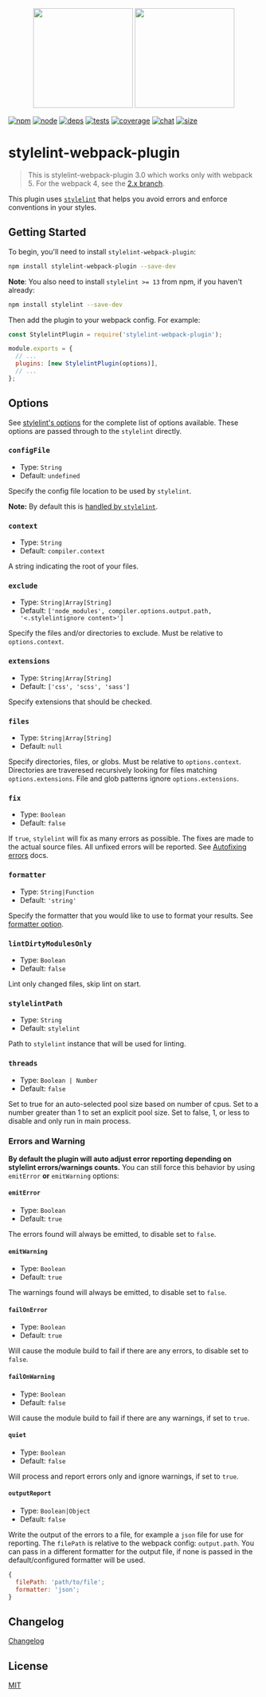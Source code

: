 <div align="center">
  <a href="https://github.com/stylelint/stylelint"><img width="200" height="200" src="https://cdn.worldvectorlogo.com/logos/stylelint.svg"></a>
  <a href="https://github.com/webpack/webpack"><img width="200" height="200" src="https://webpack.js.org/assets/icon-square-big.svg"></a>
</div>

[![npm][npm]][npm-url]
[![node][node]][node-url]
[![deps][deps]][deps-url]
[![tests][tests]][tests-url]
[![coverage][cover]][cover-url]
[![chat][chat]][chat-url]
[![size][size]][size-url]

# stylelint-webpack-plugin

> This is stylelint-webpack-plugin 3.0 which works only with webpack 5. For the webpack 4, see the [2.x branch](https://github.com/webpack-contrib/stylelint-webpack-plugin/tree/2.x).

This plugin uses [`stylelint`](https://stylelint.io/) that helps you avoid errors and enforce conventions in your styles.

## Getting Started

To begin, you'll need to install `stylelint-webpack-plugin`:

```bash
npm install stylelint-webpack-plugin --save-dev
```

**Note**: You also need to install `stylelint >= 13` from npm, if you haven't already:

```bash
npm install stylelint --save-dev
```

Then add the plugin to your webpack config. For example:

```js
const StylelintPlugin = require('stylelint-webpack-plugin');

module.exports = {
  // ...
  plugins: [new StylelintPlugin(options)],
  // ...
};
```

## Options

See [stylelint's options](https://stylelint.io/user-guide/usage/node-api#options) for the complete list of options available. These options are passed through to the `stylelint` directly.

### `configFile`

- Type: `String`
- Default: `undefined`

Specify the config file location to be used by `stylelint`.

**Note:** By default this is [handled by `stylelint`](https://stylelint.io/user-guide/configure).

### `context`

- Type: `String`
- Default: `compiler.context`

A string indicating the root of your files.

### `exclude`

- Type: `String|Array[String]`
- Default: `['node_modules', compiler.options.output.path, '<.stylelintignore content>']`

Specify the files and/or directories to exclude. Must be relative to `options.context`.

### `extensions`

- Type: `String|Array[String]`
- Default: `['css', 'scss', 'sass']`

Specify extensions that should be checked.

### `files`

- Type: `String|Array[String]`
- Default: `null`

Specify directories, files, or globs. Must be relative to `options.context`. Directories are traveresed recursively looking for files matching `options.extensions`. File and glob patterns ignore `options.extensions`.

### `fix`

- Type: `Boolean`
- Default: `false`

If `true`, `stylelint` will fix as many errors as possible. The fixes are made to the actual source files. All unfixed errors will be reported. See [Autofixing errors](https://stylelint.io/user-guide/usage/options#fix) docs.

### `formatter`

- Type: `String|Function`
- Default: `'string'`

Specify the formatter that you would like to use to format your results. See [formatter option](https://stylelint.io/user-guide/usage/options#formatter).

### `lintDirtyModulesOnly`

- Type: `Boolean`
- Default: `false`

Lint only changed files, skip lint on start.

### `stylelintPath`

- Type: `String`
- Default: `stylelint`

Path to `stylelint` instance that will be used for linting.

### `threads`

- Type: `Boolean | Number`
- Default: `false`

Set to true for an auto-selected pool size based on number of cpus. Set to a number greater than 1 to set an explicit pool size. Set to false, 1, or less to disable and only run in main process.

### Errors and Warning

**By default the plugin will auto adjust error reporting depending on stylelint errors/warnings counts.**
You can still force this behavior by using `emitError` **or** `emitWarning` options:

#### `emitError`

- Type: `Boolean`
- Default: `true`

The errors found will always be emitted, to disable set to `false`.

#### `emitWarning`

- Type: `Boolean`
- Default: `true`

The warnings found will always be emitted, to disable set to `false`.

#### `failOnError`

- Type: `Boolean`
- Default: `true`

Will cause the module build to fail if there are any errors, to disable set to `false`.

#### `failOnWarning`

- Type: `Boolean`
- Default: `false`

Will cause the module build to fail if there are any warnings, if set to `true`.

#### `quiet`

- Type: `Boolean`
- Default: `false`

Will process and report errors only and ignore warnings, if set to `true`.

#### `outputReport`

- Type: `Boolean|Object`
- Default: `false`

Write the output of the errors to a file, for example a `json` file for use for reporting.
The `filePath` is relative to the webpack config: `output.path`.
You can pass in a different formatter for the output file, if none is passed in the default/configured formatter will be used.

```js
{
  filePath: 'path/to/file';
  formatter: 'json';
}
```

## Changelog

[Changelog](CHANGELOG.md)

## License

[MIT](./LICENSE)

[npm]: https://img.shields.io/npm/v/stylelint-webpack-plugin.svg
[npm-url]: https://npmjs.com/package/stylelint-webpack-plugin
[node]: https://img.shields.io/node/v/stylelint-webpack-plugin.svg
[node-url]: https://nodejs.org
[deps]: https://david-dm.org/webpack-contrib/stylelint-webpack-plugin.svg
[deps-url]: https://david-dm.org/webpack-contrib/stylelint-webpack-plugin
[tests]: https://github.com/webpack-contrib/stylelint-webpack-plugin/workflows/stylelint-webpack-plugin/badge.svg
[tests-url]: https://github.com/webpack-contrib/stylelint-webpack-plugin/actions
[cover]: https://codecov.io/gh/webpack-contrib/stylelint-webpack-plugin/branch/master/graph/badge.svg
[cover-url]: https://codecov.io/gh/webpack-contrib/stylelint-webpack-plugin
[chat]: https://badges.gitter.im/webpack/webpack.svg
[chat-url]: https://gitter.im/webpack/webpack
[size]: https://packagephobia.now.sh/badge?p=stylelint-webpack-plugin
[size-url]: https://packagephobia.now.sh/result?p=stylelint-webpack-plugin
